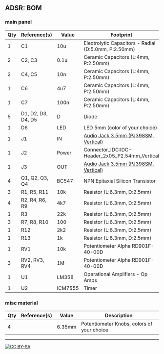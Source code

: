 ## ADSR: BOM

### main panel

|Qty|Reference(s)      |Value  |Footprint                                                                        |
|---|------------------|-------|---------------------------------------------------------------------------------|
|1  |C1                |10u    |Electrolytic Capacitors - Radial (D:5.0mm, P:2.50mm)                             |
|2  |C2, C3            |0.1u   |Ceramic Capacitors (L:4mm, P:2.50mm)                                             |
|2  |C4, C5            |10n    |Ceramic Capacitors (L:4mm, P:2.50mm)                                             |
|1  |C6                |4u7    |Ceramic Capacitors (L:4mm, P:2.50mm)                                             |
|1  |C7                |100n   |Ceramic Capacitors (L:4mm, P:2.50mm)                                             |
|5  |D1, D2, D3, D4, D5|D      |Diode                                                                            |
|1  |D6                |LED    |LED 5mm (color of your choice)                                                   |
|1  |J1                |IN     |[Audio Jack 3.5mm (PJ398SM, Vertical)](https://www.thonk.co.uk/shop/3-5mm-jacks/)|
|1  |J2                |Power  |Connector_IDC:IDC-Header_2x05_P2.54mm_Vertical                                   |
|1  |J3                |OUT    |[Audio Jack 3.5mm (PJ398SM, Vertical)](https://www.thonk.co.uk/shop/3-5mm-jacks/)|
|4  |Q1, Q2, Q3, Q4    |BC547  |NPN Epitaxial Silicon Transistor                                                 |
|3  |R1, R5, R11       |10k    |Resistor (L:6.3mm, D:2.5mm)                                                      |
|4  |R2, R4, R6, R9    |4k7    |Resistor (L:6.3mm, D:2.5mm)                                                      |
|1  |R3                |22k    |Resistor (L:6.3mm, D:2.5mm)                                                      |
|3  |R7, R8, R10       |100    |Resistor (L:6.3mm, D:2.5mm)                                                      |
|1  |R12               |2k2    |Resistor (L:6.3mm, D:2.5mm)                                                      |
|1  |R13               |1k     |Resistor (L:6.3mm, D:2.5mm)                                                      |
|1  |RV1               |10k    |Potentiometer Alpha RD901F-40-00D                                                |
|3  |RV2, RV3, RV4     |1M     |Potentiometer Alpha RD901F-40-00D                                                |
|1  |U1                |LM358  |Operational Amplifiers - Op Amps                                                 |
|1  |U2                |ICM7555|Timer                                                                            |

### misc material

| Qty | Reference(s)             | Value              | Description | 
|-----|--------------------------|--------------------|-------------|
| 4   |                        | 6.35mm              | Potentiometer Knobs, colors of your choice   |

---
[![CC BY-SA](https://licensebuttons.net/l/by-sa/3.0/88x31.png)](https://creativecommons.org/licenses/by-sa/4.0/)

